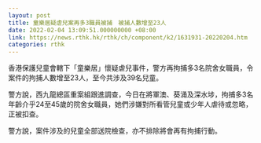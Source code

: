 ```yaml
---
layout: post
title: 童樂居疑虐兒案再多3職員被捕　被捕人數增至23人
date: 2022-02-04 13:09:51.000000000 +08:00
link: https://news.rthk.hk/rthk/ch/component/k2/1631931-20220204.htm
categories: rthk
---
```


香港保護兒童會轄下「童樂居」懷疑虐兒事件，警方再拘捕多3名院舍女職員，令案件的拘捕人數增至23人，至今共涉及39名兒童。

警方說，西九龍總區重案組跟進調查，今日在將軍澳、葵涌及深水埗，拘捕多3名年齡介乎24至45歲的院舍女職員，她們涉嫌對所看管兒童或少年人虐待或忽略，正被扣查。

警方說，案件涉及的兒童全部送院檢查，亦不排除將會再有拘捕行動。

